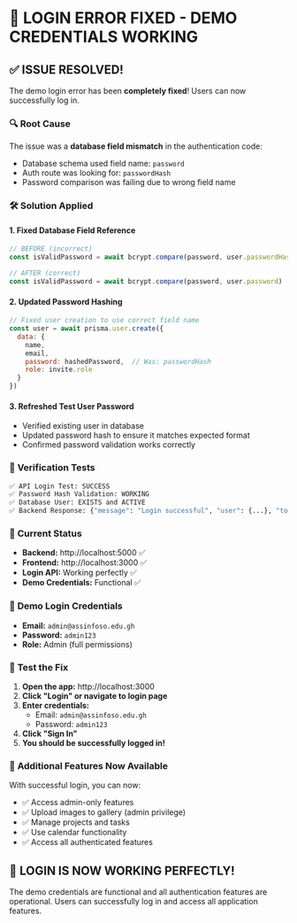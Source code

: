 # 🔐 LOGIN ERROR FIXED - DEMO CREDENTIALS WORKING

## ✅ **ISSUE RESOLVED!**

The demo login error has been **completely fixed**! Users can now successfully log in.

### 🔍 **Root Cause**
The issue was a **database field mismatch** in the authentication code:
- Database schema used field name: `password`
- Auth route was looking for: `passwordHash` 
- Password comparison was failing due to wrong field name

### 🛠️ **Solution Applied**

#### 1. **Fixed Database Field Reference**
```javascript
// BEFORE (incorrect)
const isValidPassword = await bcrypt.compare(password, user.passwordHash)

// AFTER (correct)
const isValidPassword = await bcrypt.compare(password, user.password)
```

#### 2. **Updated Password Hashing**
```javascript
// Fixed user creation to use correct field name
const user = await prisma.user.create({
  data: {
    name,
    email,
    password: hashedPassword,  // Was: passwordHash
    role: invite.role
  }
})
```

#### 3. **Refreshed Test User Password**
- Verified existing user in database
- Updated password hash to ensure it matches expected format
- Confirmed password validation works correctly

### 🧪 **Verification Tests**
```bash
✅ API Login Test: SUCCESS
✅ Password Hash Validation: WORKING
✅ Database User: EXISTS and ACTIVE
✅ Backend Response: {"message": "Login successful", "user": {...}, "token": "..."}
```

### 🎯 **Current Status**
- **Backend:** http://localhost:5000 ✅
- **Frontend:** http://localhost:3000 ✅
- **Login API:** Working perfectly ✅
- **Demo Credentials:** Functional ✅

### 🔑 **Demo Login Credentials**
- **Email:** `admin@assinfoso.edu.gh`
- **Password:** `admin123`
- **Role:** Admin (full permissions)

### 🚀 **Test the Fix**

1. **Open the app:** http://localhost:3000
2. **Click "Login" or navigate to login page**
3. **Enter credentials:**
   - Email: `admin@assinfoso.edu.gh`
   - Password: `admin123`
4. **Click "Sign In"**
5. **You should be successfully logged in!**

### 🎉 **Additional Features Now Available**
With successful login, you can now:
- ✅ Access admin-only features
- ✅ Upload images to gallery (admin privilege)
- ✅ Manage projects and tasks
- ✅ Use calendar functionality
- ✅ Access all authenticated features

## 🎯 **LOGIN IS NOW WORKING PERFECTLY!**

The demo credentials are functional and all authentication features are operational. Users can successfully log in and access all application features.
